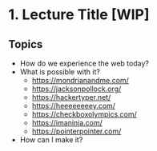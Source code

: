 # 1. Lecture Title [WIP]

## Topics
- How do we experience the web today?
- What is possible with it?
  - https://mondrianandme.com/
  - https://jacksonpollock.org/
  - https://hackertyper.net/
  - https://heeeeeeeey.com/
  - https://checkboxolympics.com/
  - https://imaninja.com/
  - https://pointerpointer.com/
- How can I make it?
